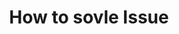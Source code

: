 ---
title: "How to sovle Issue"
permalink: /categories/TIL/Issue/
layout: category
author_profile: true
taxonomy: Issue
---